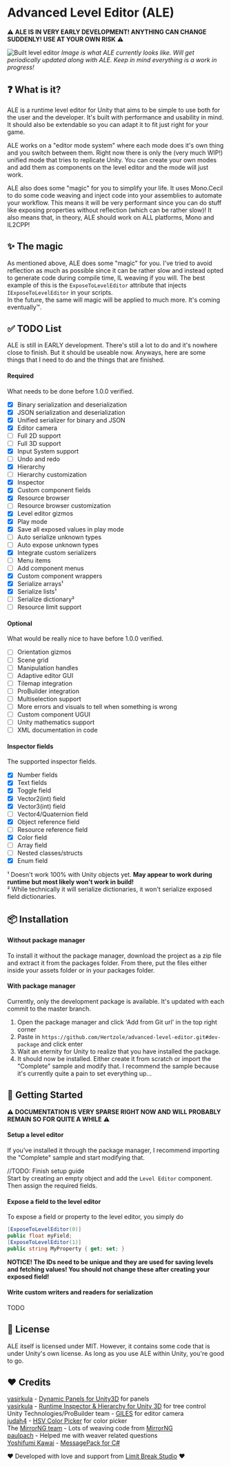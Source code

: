 # Advanced Level Editor (ALE)

⚠ **ALE IS IN VERY EARLY DEVELOPMENT! ANYTHING CAN CHANGE SUDDENLY! USE AT YOUR OWN RISK** ⚠

![Built level editor](https://i.imgur.com/DDV0CIm.png)
*Image is what ALE currently looks like. Will get periodically updated along with ALE. Keep in mind everything is a work in progress!*

## ❓ What is it?
ALE is a runtime level editor for Unity that aims to be simple to use both for the user and the developer. It's built with performance and usability in mind. It should also be extendable so you can adapt it to fit just right for your game.

ALE works on a "editor mode system" where each mode does it's own thing and you switch between them. Right now there is only the (very much WIP!) unified mode that tries to replicate Unity. You can create your own modes and add them as components on the level editor and the mode will just work. 

ALE also does some "magic" for you to simplify your life. It uses Mono.Cecil to do some code weaving and inject code into your assemblies to automate your workflow. This means it will be very performant since you can do stuff like exposing properties without reflection (which can be rather slow)! It also means that, in theory, ALE should work on ALL platforms, Mono and IL2CPP!

## ✨ The magic
As mentioned above, ALE does some "magic" for you. I've tried to avoid reflection as much as possible since it can be rather slow and instead opted to generate code during compile time, IL weaving if you will. The best example of this is the `ExposeToLevelEditor` attribute that injects `IExposeToLevelEditor` in your scripts.  
In the future, the same will magic will be applied to much more. It's coming eventually™.

## ✅ TODO List
ALE is still in EARLY development. There's still a lot to do and it's nowhere close to finish. But it should be useable now. Anyways, here are some things that I need to do and the things that are finished.
#### Required
What needs to be done before 1.0.0 verified.  
- [x] Binary serialization and deserialization
- [x] JSON serialization and deserialization
- [x] Unified serializer for binary and JSON
- [x] Editor camera
- [ ] Full 2D support
- [ ] Full 3D support
- [x] Input System support
- [ ] Undo and redo
- [x] Hierarchy
- [ ] Hierarchy customization
- [x] Inspector
- [x] Custom component fields
- [x] Resource browser
- [ ] Resource browser customization
- [x] Level editor gizmos
- [x] Play mode
- [x] Save all exposed values in play mode
- [ ] Auto serialize unknown types
- [ ] Auto expose unknown types
- [x] Integrate custom serializers
- [ ] Menu items
- [ ] Add component menus
- [x] Custom component wrappers
- [x] Serialize arrays¹
- [x] Serialize lists¹
- [ ] Serialize dictionary²
- [ ] Resource limit support

#### Optional
What would be really nice to have before 1.0.0 verified.  
- [ ] Orientation gizmos
- [ ] Scene grid
- [ ] Manipulation handles
- [ ] Adaptive editor GUI
- [ ] Tilemap integration
- [ ] ProBuilder integration
- [ ] Multiselection support
- [ ] More errors and visuals to tell when something is wrong
- [ ] Custom component UGUI
- [ ] Unity mathematics support
- [ ] XML documentation in code

#### Inspector fields
The supported inspector fields.  
- [x] Number fields
- [x] Text fields
- [x] Toggle field
- [x] Vector2(int) field
- [x] Vector3(int) field
- [ ] Vector4/Quaternion field
- [x] Object reference field
- [ ] Resource reference field
- [x] Color field
- [ ] Array field
- [ ] Nested classes/structs
- [x] Enum field

¹ Doesn't work 100% with Unity objects yet. **May appear to work during runtime but most likely won't work in build!**  
² While technically it will serialize dictionaries, it won't serialize exposed field dictionaries.

## 📦 Installation 
#### Without package manager
To install it without the package manager, download the project as a zip file and extract it from the packages folder. From there, put the files either inside your assets folder or in your packages folder.
#### With package manager
Currently, only the development package is available. It's updated with each commit to the master branch.   

1. Open the package manager and click 'Add from Git url' in the top right corner
2. Paste in `https://github.com/Hertzole/advanced-level-editor.git#dev-package` and click enter
3. Wait an eternity for Unity to realize that you have installed the package.
4. It should now be installed. Either create it from scratch or import the "Complete" sample and modify that. I recommend the sample because it's currently quite a pain to set everything up...

## 🔨 Getting Started

⚠ **DOCUMENTATION IS VERY SPARSE RIGHT NOW AND WILL PROBABLY REMAIN SO FOR QUITE A WHILE** ⚠

#### Setup a level editor
If you've installed it through the package manager, I recommend importing the "Complete" sample and start modifying that.

//TODO: Finish setup guide  
Start by creating an empty object and add the `Level Editor` component. Then assign the required fields.

#### Expose a field to the level editor
To expose a field or property to the level editor, you simply do  
```cs
[ExposeToLevelEditor(0)]
public float myField;
[ExposeToLevelEditor(1)]
public string MyProperty { get; set; }
```
**NOTICE! The IDs need to be unique and they are used for saving levels and fetching values! You should not change these after creating your exposed field!**

#### Write custom writers and readers for serialization
TODO

## 📃 License
ALE itself is licensed under MIT. However, it contains some code that is under Unity's own license. As long as you use ALE within Unity, you're good to go.

## ❤ Credits
[yasirkula](https://github.com/yasirkula) - [Dynamic Panels for Unity3D](https://github.com/yasirkula/UnityDynamicPanels) for panels  
[yasirkula](https://github.com/yasirkula) - [Runtime Inspector & Hierarchy for Unity 3D](https://github.com/yasirkula/UnityRuntimeInspector) for tree control  
Unity Technologies/ProBuilder team - [GILES](https://github.com/Unity-Technologies/giles) for editor camera  
[judah4](https://github.com/judah4) - [HSV Color Picker](https://github.com/judah4/HSV-Color-Picker-Unity) for color picker  
The [MirrorNG team](https://github.com/MirrorNG) - Lots of weaving code from [MirrorNG](https://github.com/MirrorNG/MirrorNG)  
[paulpach](https://github.com/paulpach) - Helped me with weaver related questions  
[Yoshifumi Kawai](https://github.com/neuecc) - [MessagePack for C#](https://github.com/neuecc/MessagePack-CSharp) 

❤ Developed with love and support from [Limit Break Studio](https://main.limitbreakstudio.com/) ❤
